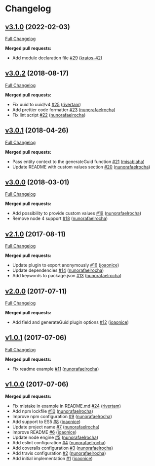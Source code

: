 # Changelog

## [v3.1.0](https://github.com/seegno/objection-guid/tree/v3.1.0) (2022-02-03)
[Full Changelog](https://github.com/seegno/objection-guid/compare/v3.0.2...v3.1.0)

**Merged pull requests:**

- Add module declaration file [\#29](https://github.com/seegno/objection-guid/pull/29) ([kratos-42](https://github.com/kratos-42))

## [v3.0.2](https://github.com/seegno/objection-guid/tree/v3.0.2) (2018-08-17)
[Full Changelog](https://github.com/seegno/objection-guid/compare/v3.0.1...v3.0.2)

**Merged pull requests:**

- Fix uuid to uuid/v4 [\#25](https://github.com/seegno/objection-guid/pull/25) ([rivertam](https://github.com/rivertam))
- Add prettier code formatter [\#23](https://github.com/seegno/objection-guid/pull/23) ([nunorafaelrocha](https://github.com/nunorafaelrocha))
- Fix lint script [\#22](https://github.com/seegno/objection-guid/pull/22) ([nunorafaelrocha](https://github.com/nunorafaelrocha))

## [v3.0.1](https://github.com/seegno/objection-guid/tree/v3.0.1) (2018-04-26)
[Full Changelog](https://github.com/seegno/objection-guid/compare/v3.0.0...v3.0.1)

**Merged pull requests:**

- Pass entity context to the generateGuid function [\#21](https://github.com/seegno/objection-guid/pull/21) ([misablaha](https://github.com/misablaha))
- Update README with custom values section [\#20](https://github.com/seegno/objection-guid/pull/20) ([nunorafaelrocha](https://github.com/nunorafaelrocha))

## [v3.0.0](https://github.com/seegno/objection-guid/tree/v3.0.0) (2018-03-01)
[Full Changelog](https://github.com/seegno/objection-guid/compare/v2.1.0...v3.0.0)

**Merged pull requests:**

- Add possibility to provide custom values [\#19](https://github.com/seegno/objection-guid/pull/19) ([nunorafaelrocha](https://github.com/nunorafaelrocha))
- Remove node 4 support [\#18](https://github.com/seegno/objection-guid/pull/18) ([nunorafaelrocha](https://github.com/nunorafaelrocha))

## [v2.1.0](https://github.com/seegno/objection-guid/tree/v2.1.0) (2017-08-11)
[Full Changelog](https://github.com/seegno/objection-guid/compare/v2.0.0...v2.1.0)

**Merged pull requests:**

- Update plugin to export anonymously [\#16](https://github.com/seegno/objection-guid/pull/16) ([joaonice](https://github.com/joaonice))
- Update dependencies [\#14](https://github.com/seegno/objection-guid/pull/14) ([nunorafaelrocha](https://github.com/nunorafaelrocha))
- Add keywords to package.json [\#13](https://github.com/seegno/objection-guid/pull/13) ([nunorafaelrocha](https://github.com/nunorafaelrocha))

## [v2.0.0](https://github.com/seegno/objection-guid/tree/v2.0.0) (2017-07-11)
[Full Changelog](https://github.com/seegno/objection-guid/compare/v1.0.1...v2.0.0)

**Merged pull requests:**

- Add field and generateGuid plugin options [\#12](https://github.com/seegno/objection-guid/pull/12) ([joaonice](https://github.com/joaonice))

## [v1.0.1](https://github.com/seegno/objection-guid/tree/v1.0.1) (2017-07-06)
[Full Changelog](https://github.com/seegno/objection-guid/compare/v1.0.0...v1.0.1)

**Merged pull requests:**

- Fix readme example [\#11](https://github.com/seegno/objection-guid/pull/11) ([nunorafaelrocha](https://github.com/nunorafaelrocha))

## [v1.0.0](https://github.com/seegno/objection-guid/tree/v1.0.0) (2017-07-06)
**Merged pull requests:**

- Fix mistake in example in README.md [\#24](https://github.com/seegno/objection-guid/pull/24) ([rivertam](https://github.com/rivertam))
- Add npm lockfile [\#10](https://github.com/seegno/objection-guid/pull/10) ([nunorafaelrocha](https://github.com/nunorafaelrocha))
- Improve npm configuration [\#9](https://github.com/seegno/objection-guid/pull/9) ([nunorafaelrocha](https://github.com/nunorafaelrocha))
- Add support to ES5 [\#8](https://github.com/seegno/objection-guid/pull/8) ([joaonice](https://github.com/joaonice))
- Update project name [\#7](https://github.com/seegno/objection-guid/pull/7) ([nunorafaelrocha](https://github.com/nunorafaelrocha))
- Improve README [\#6](https://github.com/seegno/objection-guid/pull/6) ([joaonice](https://github.com/joaonice))
- Update node engine [\#5](https://github.com/seegno/objection-guid/pull/5) ([nunorafaelrocha](https://github.com/nunorafaelrocha))
- Add eslint configuration [\#4](https://github.com/seegno/objection-guid/pull/4) ([nunorafaelrocha](https://github.com/nunorafaelrocha))
- Add coveralls configuration [\#3](https://github.com/seegno/objection-guid/pull/3) ([nunorafaelrocha](https://github.com/nunorafaelrocha))
- Add travis configuration [\#2](https://github.com/seegno/objection-guid/pull/2) ([nunorafaelrocha](https://github.com/nunorafaelrocha))
- Add initial implementation [\#1](https://github.com/seegno/objection-guid/pull/1) ([joaonice](https://github.com/joaonice))
